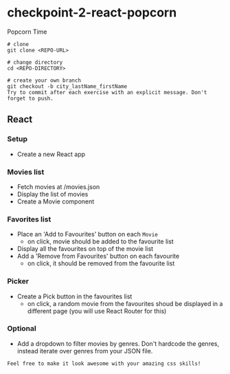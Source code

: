 # checkpoint-2-react-popcorn
Popcorn Time

```
# clone
git clone <REPO-URL>

# change directory
cd <REPO-DIRECTORY>

# create your own branch
git checkout -b city_lastName_firstName
Try to commit after each exercise with an explicit message. Don't forget to push.
```

## React
### Setup

- Create a new React app
  
### Movies list
- Fetch movies at /movies.json
- Display the list of movies
- Create a Movie component
  
### Favorites list
- Place an 'Add to Favourites' button on each ```Movie```
  - on click, movie should be added to the favourite list
- Display all the favourites on top of the movie list
- Add a 'Remove from Favourites' button on each favourite
  - on click, it should be removed from the favourite list
 
### Picker
- Create a Pick button in the favourites list
  - on click, a random movie from the favourites shoud be displayed in a different page (you will use React Router for this)
   
### Optional

- Add a dropdown to filter movies by genres. Don't hardcode the genres, instead iterate over genres from your JSON file.

```Feel free to make it look awesome with your amazing css skills!```